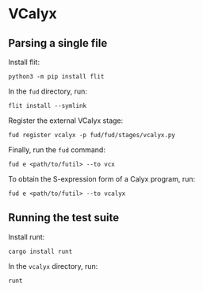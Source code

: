 # VCalyx

## Parsing a single file

Install flit:

    python3 -m pip install flit

In the `fud` directory, run:

    flit install --symlink

Register the external VCalyx stage:

    fud register vcalyx -p fud/fud/stages/vcalyx.py

Finally, run the `fud` command:

    fud e <path/to/futil> --to vcx 

To obtain the S-expression form of a Calyx program, run:

    fud e <path/to/futil> --to vcalyx 

## Running the test suite

Install runt:

    cargo install runt

In the `vcalyx` directory, run:

    runt
